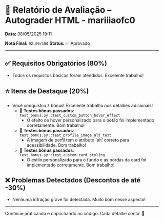 # 🧪 Relatório de Avaliação – Autograder HTML - mariiiaofc0

**Data:** 08/05/2025 19:11

**Nota Final:** `92.00/100`
**Status:** ✅ Aprovado

---
## ✅ Requisitos Obrigatórios (80%)
- Todos os requisitos básicos foram atendidos. Excelente trabalho!

## ⭐ Itens de Destaque (20%)
- Você conquistou `3` bônus! Excelente trabalho nos detalhes adicionais!
  - 🌟 **Testes bônus passados**: `test_bonus.py::test_custom_button_hover_effect`
    - O efeito de hover personalizado para o botão foi implementado corretamente. Bom trabalho!
  - 🌟 **Testes bônus passados**: `test_bonus.py::test_profile_image_alt_text`
    - A imagem de perfil tem o atributo 'alt' correto para acessibilidade. Bom trabalho!
  - 🌟 **Testes bônus passados**: `test_bonus.py::test_custom_card_styling`
    - O estilo personalizado para o fundo e as bordas da card foi implementado corretamente. Bom trabalho!

## ❌ Problemas Detectados (Descontos de até -30%)
- Nenhuma infração grave foi detectada. Muito bom nesse aspecto!

---
Continue praticando e caprichando no código. Cada detalhe conta! 💪
